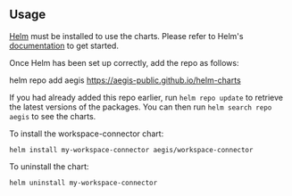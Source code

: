 ## Usage

[Helm](https://helm.sh) must be installed to use the charts.  Please refer to
Helm's [documentation](https://helm.sh/docs) to get started.

Once Helm has been set up correctly, add the repo as follows:

  helm repo add aegis https://aegis-public.github.io/helm-charts

If you had already added this repo earlier, run `helm repo update` to retrieve
the latest versions of the packages.  You can then run `helm search repo
aegis` to see the charts.

To install the workspace-connector chart:

    helm install my-workspace-connector aegis/workspace-connector

To uninstall the chart:

    helm uninstall my-workspace-connector
